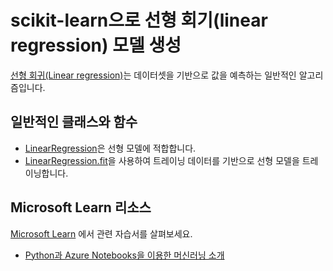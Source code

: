 # scikit-learn으로 선형 회기(linear regression) 모델 생성

[선형 회귀(Linear regression)](https://en.wikipedia.org/wiki/Linear_regression)는 데이터셋을 기반으로 값을 예측하는 일반적인 알고리즘입니다.

## 일반적인 클래스와 함수

- [LinearRegression](https://scikit-learn.org/stable/modules/generated/sklearn.linear_model.LinearRegression.html)은 선형 모델에 적합합니다.
- [LinearRegression.fit](https://scikit-learn.org/stable/modules/generated/sklearn.linear_model.LinearRegression.html?highlight=linearregression#sklearn.linear_model.LinearRegression.fit)을 사용하여 트레이닝 데이터를 기반으로 선형 모델을 트레이닝합니다.

## Microsoft Learn 리소스

[Microsoft Learn](https://learn.microsoft.com/?WT.mc_id=python-c9-niner) 에서 관련 자습서를 살펴보세요.

- [Python과 Azure Notebooks을 이용한 머신러닝 소개](https://docs.microsoft.com/learn/paths/intro-to-ml-with-python/?WT.mc_id=python-c9-niner)